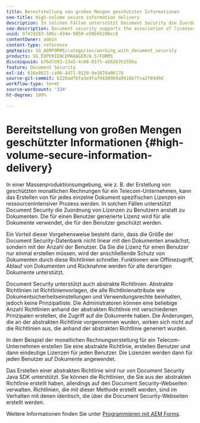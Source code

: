 ```yaml
---
title: Bereitstellung von großen Mengen geschützter Informationen
seo-title: High-volume secure information delivery
description: In solchen Fällen unterstützt Document Security die Zuordnung von Lizenzen zu Benutzern anstatt zu Dokumenten.
seo-description: Document security supports the association of licenses to users, rather than to the documents in mass production environments.
uuid: 9747d283-506c-434e-9850-e50b95290cc8
contentOwner: admin
content-type: reference
geptopics: SG_AEMFORMS/categories/working_with_document_security
products: SG_EXPERIENCEMANAGER/6.5/FORMS
discoiquuid: b76d7d93-23a5-4c08-81f5-a56267b1556a
feature: Document Security
exl-id: 616e8821-ca96-4471-9120-0e1076a06178
source-git-commit: b220adf6fa3e9faf94389b9a9416b7fca2f89d9d
workflow-type: tm+mt
source-wordcount: '324'
ht-degree: 100%

---
```


# Bereitstellung von großen Mengen geschützter Informationen {#high-volume-secure-information-delivery}

In einer Massenproduktionsumgebung, wie z. B. der Erstellung von geschützten monatlichen Rechnungen für ein Telecom-Unternehmen, kann das Erstellen von für jedes einzelne Dokument spezifischen Lizenzen ein ressourcenintensiver Prozess werden. In solchen Fällen unterstützt Document Security die Zuordnung von Lizenzen zu Benutzern anstatt zu Dokumenten. Die für einen Benutzer generierte Lizenz wird für alle Dokumente verwendet, die für den Benutzer geschützt werden.

Ein Vorteil dieser Vorgehensweise besteht darin, dass die Größe der Document Security-Datenbank nicht linear mit den Dokumenten anwächst, sondern mit der Anzahl der Benutzer. Da Sie die Lizenz für einen Benutzer nur einmal erstellen müssen, wird der anschließende Schutz von Dokumenten durch diese Richtlinien schneller. Funktionen wie Offlinezugriff, Ablauf von Dokumenten und Rücknahme werden für alle derartigen Dokumente unterstützt.

Document Security unterstützt auch abstrakte Richtlinien. Abstrakte Richtlinien ist Richtlinienvorlagen, die alle Richtlinienattribute wie Dokumentsicherheitseinstellungen und Verwendungsrechte beinhalten, jedoch keine Prinzipalliste. Die Administratoren können eine beliebige Anzahl Richtlinien anhand der abstrakten Richtlinie mit verschiedenen Prinzipalen erstellen, die Zugriff auf die Dokumente haben. Die Änderungen, die an der abstrakten Richtlinie vorgenommen wurden, wirken sich nicht auf die Richtlinien aus, die anhand der abstrakten Richtlinie generiert wurden.

In dem Beispiel der monatlichen Rechnungserstellung für ein Telecom-Unternehmen erstellen Sie eine abstrakte Richtlinie, erstellen Benutzer und dann eindeutige Lizenzen für jeden Benutzer. Die Lizenzen werden dann für jeden Benutzer auf Dokumente angewendet.

Das Erstellen einer abstrakten Richtlinie wird nur von Document Security Java SDK unterstützt. Sie können die Richtlinien, die Sie aus der abstrakten Richtlinie erstellt haben, allerdings auf den Document Security-Webseiten verwalten. Richtlinien, die mit dieser Methode erstellt werden, sind im Verhalten mit denen identisch, die über die Document Security-Webseiten erstellt werden.

Weitere Informationen finden Sie unter [Programmieren mit AEM Forms](https://www.adobe.com/go/learn_aemforms_programming_63_de).
